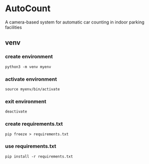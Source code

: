 # AutoCount
A camera-based system for automatic car counting in indoor parking facilities

## venv
### create environment
`python3 -m venv myenv`

### activate environment
`source myenv/bin/activate`

### exit environment
`deactivate`

### create requirements.txt
`pip freeze > requirements.txt`

### use requirements.txt
`pip install -r requirements.txt`